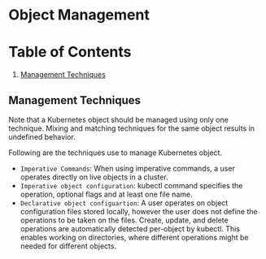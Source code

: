 # Object Management

# Table of Contents

1. [Management Techniques](#ManagementTechniques)

## Management Techniques<a name="ManagementTechniques" />

Note that a Kubernetes object should be managed using only one technique. Mixing and matching techniques for the same object results in undefined behavior.

Following are the techniques use to manage Kubernetes object.

- `Imperative Commands`: When using imperative commands, a user operates directly on live objects in a cluster.
- `Imperative object configuration`: kubectl command specifies the operation, optional flags and at least one file name.
- `Declarative object configuartion`: A user operates on object configuration files stored locally, however the user does not define the operations to be taken on the files. Create, update, and delete operations are automatically detected per-object by kubectl. This enables working on directories, where different operations might be needed for different objects.


